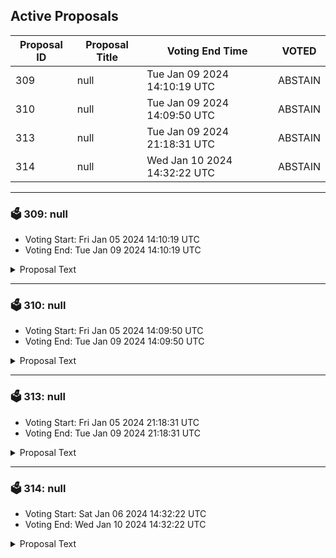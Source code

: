 ## Active Proposals

| Proposal ID | Proposal Title | Voting End Time | VOTED |
|-------------|----------------|-----------------|-------|
| 309 | null | Tue Jan 09 2024 14:10:19 UTC | ABSTAIN |
| 310 | null | Tue Jan 09 2024 14:09:50 UTC | ABSTAIN |
| 313 | null | Tue Jan 09 2024 21:18:31 UTC | ABSTAIN |
| 314 | null | Wed Jan 10 2024 14:32:22 UTC | ABSTAIN |

---

### 🗳 309: null
- Voting Start: Fri Jan 05 2024 14:10:19 UTC
- Voting End: Tue Jan 09 2024 14:10:19 UTC

<details>
<summary>Proposal Text</summary>
 
null
</details>

---

### 🗳 310: null
- Voting Start: Fri Jan 05 2024 14:09:50 UTC
- Voting End: Tue Jan 09 2024 14:09:50 UTC

<details>
<summary>Proposal Text</summary>
 
null
</details>

---

### 🗳 313: null
- Voting Start: Fri Jan 05 2024 21:18:31 UTC
- Voting End: Tue Jan 09 2024 21:18:31 UTC

<details>
<summary>Proposal Text</summary>
 
null
</details>

---

### 🗳 314: null
- Voting Start: Sat Jan 06 2024 14:32:22 UTC
- Voting End: Wed Jan 10 2024 14:32:22 UTC

<details>
<summary>Proposal Text</summary>
 
null
</details>
